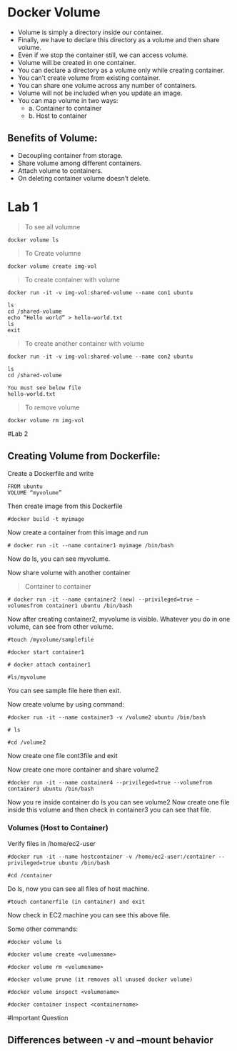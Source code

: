 # Docker Volume
- Volume is simply a directory inside our container.
- Finally, we have to declare this directory as a volume and then share volume.
- Even if we stop the container still, we can access volume.
- Volume will be created in one container.
- You can declare a directory as a volume only while creating container.
- You can’t create volume from existing container.
- You can share one volume across any number of containers.
- Volume will not be included when you update an image.
- You can map volume in two ways:
  - a. Container to container
  - b. Host to container

## Benefits of Volume:
- Decoupling container from storage.
- Share volume among different containers.
- Attach volume to containers.
- On deleting container volume doesn’t delete.


# Lab 1

> To see all volumne
```
docker volume ls
```

> To Create volumne

```
docker volume create img-vol
```

> To create container with volume

```
docker run -it -v img-vol:shared-volume --name con1 ubuntu
```

```
ls
cd /shared-volume
echo “Hello world” > hello-world.txt
ls
exit
```

> To create another container with volume

```
docker run -it -v img-vol:shared-volume --name con2 ubuntu
```

```
ls
cd /shared-volume

You must see below file
hello-world.txt
```

> To remove volume
```
docker volume rm img-vol
```

#Lab 2

## Creating Volume from Dockerfile:
Create a Dockerfile and write

```
FROM ubuntu
VOLUME “myvolume”
```

Then create image from this Dockerfile
```
#docker build -t myimage
```

Now create a container from this image and run
```
# docker run -it --name container1 myimage /bin/bash
```

Now do ls, you can see myvolume.


Now share volume with another container

> Container to container

```
# docker run -it --name container2 (new) --privileged=true –volumesfrom container1 ubuntu /bin/bash
```      

Now after creating container2, myvolume is visible. Whatever you do in one volume, can see from other volume.

```
#touch /myvolume/samplefile
```

```
#docker start container1
```

```
# docker attach container1
```

```
#ls/myvolume
```

You can see sample file here then exit.

Now create volume by using command:

```
#docker run -it --name container3 -v /volume2 ubuntu /bin/bash
```

```
# ls
```

```
#cd /volume2
```

Now create one file cont3file and exit

Now create one more container and share volume2
```
#docker run -it --name container4 --privileged=true --volumefrom container3 ubuntu /bin/bash
```

Now you re inside container do ls you can see volume2
Now create one file inside this volume and then check in container3 you can see that file.

### Volumes (Host to Container)
Verify files in /home/ec2-user

```
#docker run -it --name hostcontainer -v /home/ec2-user:/container --privileged=true ubuntu /bin/bash
```

```
#cd /container
```

Do ls, now you can see all files of host machine.

```
#touch contanerfile (in container) and exit
```

Now check in EC2 machine you can see this above file.

Some other commands:

```
#docker volume ls
```

```
#docker volume create <volumename>
```

```
#docker volume rm <volumename>
```

```
#docker volume prune (it removes all unused docker volume)
```

```
#docker volume inspect <volumename>
```

```
#docker container inspect <containername>
```

#Important Question

## Differences between -v and –mount behavior


